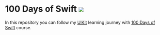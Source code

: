 # 100 Days of Swift ![](https://www.pngwing.com/en/free-png-ippbf)
In this repository you can follow my [UIKit](https://developer.apple.com/documentation/uikit) learning journey with [100 Days of Swift](https://www.hackingwithswift.com/100) course.
